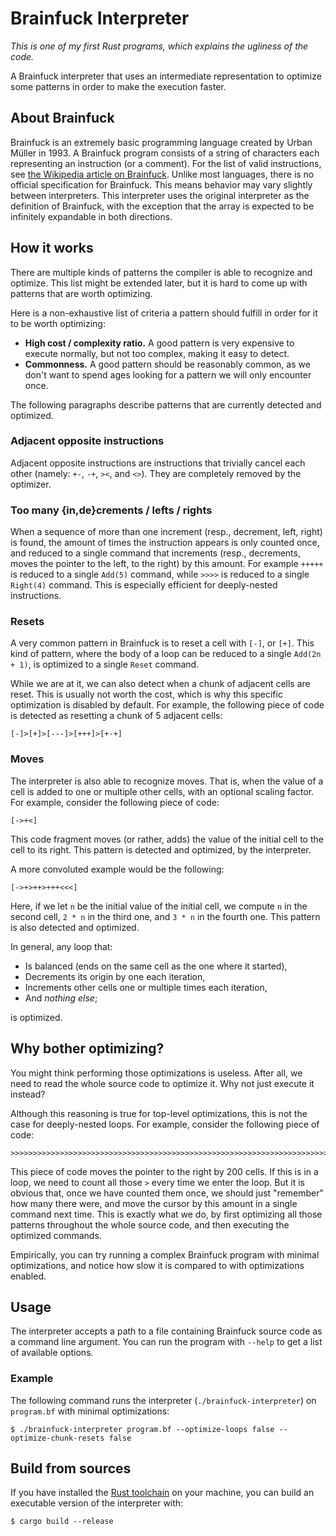 # Brainfuck Interpreter

_This is one of my first Rust programs, which explains the ugliness of the code._

A Brainfuck interpreter that uses an intermediate representation to optimize some patterns in order to make the execution faster.

## About Brainfuck

Brainfuck is an extremely basic programming language created by Urban Müller in 1993. A Brainfuck program consists of a string of characters each representing an instruction (or a comment). For the list of valid instructions, see [the Wikipedia article on Brainfuck](https://en.wikipedia.org/wiki/Brainfuck). Unlike most languages, there is no official specification for Brainfuck. This means behavior may vary slightly between interpreters. This interpreter uses the original interpreter as the definition of Brainfuck, with the exception that the array is expected to be infinitely expandable in both directions.

## How it works

There are multiple kinds of patterns the compiler is able to recognize and optimize. This list might be extended later, but it is hard to come up with patterns that are worth optimizing.

Here is a non-exhaustive list of criteria a pattern should fulfill in order for it to be worth optimizing:

- **High cost / complexity ratio.** A good pattern is very expensive to execute normally, but not too complex, making it easy to detect.
- **Commonness.** A good pattern should be reasonably common, as we don't want to spend ages looking for a pattern we will only encounter once.

The following paragraphs describe patterns that are currently detected and optimized.

### Adjacent opposite instructions

Adjacent opposite instructions are instructions that trivially cancel each other (namely: `+-`, `-+`, `><`, and `<>`). They are completely removed by the optimizer.

### Too many {in,de}crements / lefts / rights

When a sequence of more than one increment (resp., decrement, left, right) is found, the amount of times the instruction appears is only counted once, and reduced to a single command that increments (resp., decrements, moves the pointer to the left, to the right) by this amount. For example `+++++` is reduced to a single `Add(5)` command, while `>>>>` is reduced to a single `Right(4)` command. This is especially efficient for deeply-nested instructions.

### Resets

A very common pattern in Brainfuck is to reset a cell with `[-]`, or `[+]`. This kind of pattern, where the body of a loop can be reduced to a single `Add(2n + 1)`, is optimized to a single `Reset` command.

While we are at it, we can also detect when a chunk of adjacent cells are reset. This is usually not worth the cost, which is why this specific optimization is disabled by default. For example, the following piece of code is detected as resetting a chunk of 5 adjacent cells:

```brainfuck
[-]>[+]>[---]>[+++]>[+-+]
```

### Moves

The interpreter is also able to recognize moves. That is, when the value of a cell is added to one or multiple other cells, with an optional scaling factor. For example, consider the following piece of code:

```brainfuck
[->+<]
```

This code fragment moves (or rather, adds) the value of the initial cell to the cell to its right. This pattern is detected and optimized, by the interpreter.

A more convoluted example would be the following:

```brainfuck
[->+>++>+++<<<]
```

Here, if we let `n` be the initial value of the initial cell, we compute `n` in the second cell, `2 * n` in the third one, and `3 * n` in the fourth one. This pattern is also detected and optimized.

In general, any loop that:

- Is balanced (ends on the same cell as the one where it started),
- Decrements its origin by one each iteration,
- Increments other cells one or multiple times each iteration,
- And *nothing else*;

is optimized.

## Why bother optimizing?

You might think performing those optimizations is useless. After all, we need to read the whole source code to optimize it. Why not just execute it instead?

Although this reasoning is true for top-level optimizations, this is not the case for deeply-nested loops. For example, consider the following piece of code:

```brainfuck
>>>>>>>>>>>>>>>>>>>>>>>>>>>>>>>>>>>>>>>>>>>>>>>>>>>>>>>>>>>>>>>>>>>>>>>>>>>>>>>>>>>>>>>>>>>>>>>>>>>>>>>>>>>>>>>>>>>>>>>>>>>>>>>>>>>>>>>>>>>>>>>>>>>>>>>>>>>>>>>>>>>>>>>>>>>>>>>>>>>>>>>>>>>>>>>>>>>>>>>>
```

This piece of code moves the pointer to the right by 200 cells. If this is in a loop, we need to count all those `>` every time we enter the loop. But it is obvious that, once we have counted them once, we should just "remember" how many there were, and move the cursor by this amount in a single command next time. This is exactly what we do, by first optimizing all those patterns throughout the whole source code, and then executing the optimized commands.

Empirically, you can try running a complex Brainfuck program with minimal optimizations, and notice how slow it is compared to with optimizations enabled.

## Usage

The interpreter accepts a path to a file containing Brainfuck source code as a command line argument. You can run the program with `--help` to get a list of available options.

### Example

The following command runs the interpreter (`./brainfuck-interpreter`) on `program.bf` with minimal optimizations:

```shell
$ ./brainfuck-interpreter program.bf --optimize-loops false --optimize-chunk-resets false
```

## Build from sources

If you have installed the [Rust toolchain](https://www.rust-lang.org/tools/install) on your machine, you can build an executable version of the interpreter with:

```shell
$ cargo build --release
```
